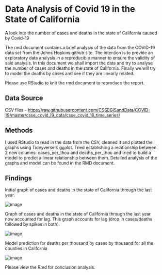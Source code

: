 # Data Analysis of Covid 19 in the State of California
A look into the number of cases and deaths in the state of California caused by Covid-19

The rmd document contains a brief analysis of the data from the COVID-19 data set from the Johns Hopkins github site. The intention is to provide an exploratory data analysis in a reproducible manner to ensure the validity of said analysis. In this document we shall import the data and try to analyse the number of cases and deaths in the state of California. Finally we will try to model the deaths by cases and see if they are linearly related.

Please use RStudio to knit the rmd document to reproduce the report.

## Data Source

CSV files - https://raw.githubusercontent.com/CSSEGISandData/COVID-19/master/csse_covid_19_data/csse_covid_19_time_series/



## Methods

I used RStudio to read in the data from the CSV, cleaned it and plotted the graphs using Tideyverse's ggplot. Tried establishing a relationship between 2 new columns: cases_per_thou and deaths_per_thou and tried to build a model to predict a linear relationship between them. Detailed analysis of the graphs and model can be found in the RMD document.



## Findings


Initial graph of cases and deaths in the state of California through the last year.

![image](https://user-images.githubusercontent.com/20074613/129068911-a0d14f95-d9c5-47fe-8c96-e436ca84c475.png)



Graph of cases and deaths in the state of California through the last year now accounted for lag. This graph accounts for lag (drop in cases/deaths followed by spikes in both).

![image](https://user-images.githubusercontent.com/20074613/129069156-19c327de-6609-4c33-ae3b-0abfdc2eaddb.png)






Model prediction for deaths per thousand by cases by thousand for all the counties in California

![image](https://user-images.githubusercontent.com/20074613/129069612-6a4907c9-dc4e-4797-94ca-cded5e1f53dd.png)



Please view the Rmd for conclusion analysis.  




